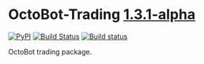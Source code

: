 # OctoBot-Trading [1.3.1-alpha](https://github.com/Drakkar-Software/OctoBot-Trading/tree/master/docs/CHANGELOG.md)
[![PyPI](https://img.shields.io/pypi/v/OctoBot-Trading.svg)](https://pypi.python.org/pypi/OctoBot-Trading/)
[![Build Status](https://api.travis-ci.com/Drakkar-Software/OctoBot-Trading.svg?branch=master)](https://travis-ci.org/Drakkar-Software/OctoBot-Trading) 
[![Build status](https://ci.appveyor.com/api/projects/status/7uj1018ya3ogscu6?svg=true)](https://ci.appveyor.com/project/Herklos/octobot-trading)

OctoBot trading package.